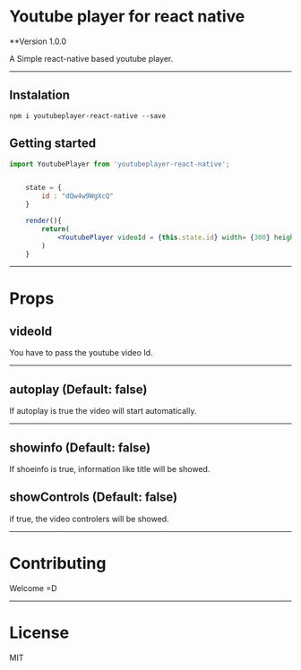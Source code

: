 # Youtube player for react native

\*\*Version 1.0.0

A Simple react-native based youtube player.

---

## Instalation

```
npm i youtubeplayer-react-native --save

```

## Getting started

```jsx
import YoutubePlayer from 'youtubeplayer-react-native';


    state = {
        id : "dQw4w9WgXcQ"
    }

    render(){
        return(
            <YoutubePlayer videoId = {this.state.id} width= {300} height = {250} showControls = {true}/>
        )
    }

```

---

# Props

## videoId

You have to pass the youtube video Id.

---

## autoplay (Default: false)

If autoplay is true the video will start automatically.

---

## showinfo (Default: false)

If shoeinfo is true, information like title will be showed.

## showControls (Default: false)

if true, the video controlers will be showed.

---

# Contributing

Welcome =D

---

# License

MIT
